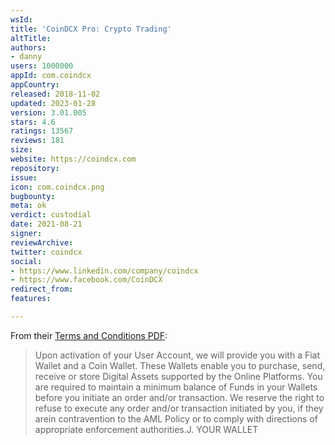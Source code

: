 ```yaml
---
wsId: 
title: 'CoinDCX Pro: Crypto Trading'
altTitle: 
authors:
- danny
users: 1000000
appId: com.coindcx
appCountry: 
released: 2018-11-02
updated: 2023-01-28
version: 3.01.005
stars: 4.6
ratings: 13567
reviews: 181
size: 
website: https://coindcx.com
repository: 
issue: 
icon: com.coindcx.png
bugbounty: 
meta: ok
verdict: custodial
date: 2021-08-21
signer: 
reviewArchive: 
twitter: coindcx
social:
- https://www.linkedin.com/company/coindcx
- https://www.facebook.com/CoinDCX
redirect_from: 
features: 

---
```


From their [Terms and Conditions PDF](https://coindcx.com/assets/pdf/User%20Terms%20and%20Conditions.pdf):

> Upon activation of your User Account, we will provide you with a Fiat Wallet and a Coin Wallet. These Wallets enable you to purchase, send, receive or store Digital Assets supported by the Online Platforms. You are required to maintain a minimum balance of Funds in your Wallets before you initiate an order and/or transaction. We reserve the right to refuse to execute any order and/or transaction initiated by you,  if  they  arein  contravention  to  the  AML  Policy  or  to  comply  with  directions  of  appropriate enforcement authorities.J.  YOUR WALLET


